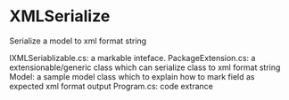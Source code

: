 XMLSerialize
============

Serialize a model to xml format string

IXMLSeriablizable.cs: a markable inteface.
PackageExtension.cs: a extensionable/generic class which can serialize class to xml format string
Model: a sample model class which to explain how to mark field as expected xml format output 
Program.cs: code extrance

